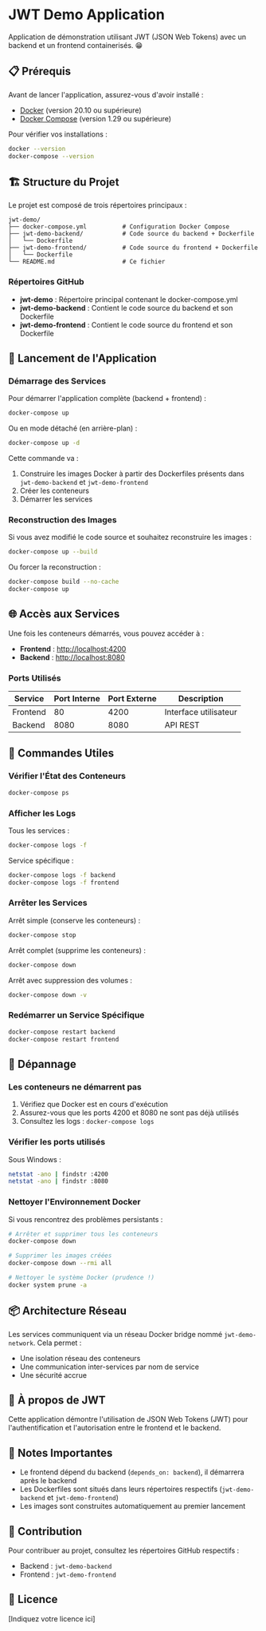 # JWT Demo Application

Application de démonstration utilisant JWT (JSON Web Tokens) avec un backend et un frontend containerisés.
😁

## 📋 Prérequis

Avant de lancer l'application, assurez-vous d'avoir installé :

- [Docker](https://docs.docker.com/get-docker/) (version 20.10 ou supérieure)
- [Docker Compose](https://docs.docker.com/compose/install/) (version 1.29 ou supérieure)

Pour vérifier vos installations :
```bash
docker --version
docker-compose --version
```

## 🏗️ Structure du Projet

Le projet est composé de trois répertoires principaux :

```
jwt-demo/
├── docker-compose.yml          # Configuration Docker Compose
├── jwt-demo-backend/           # Code source du backend + Dockerfile
│   └── Dockerfile
├── jwt-demo-frontend/          # Code source du frontend + Dockerfile
│   └── Dockerfile
└── README.md                   # Ce fichier
```

### Répertoires GitHub

- **jwt-demo** : Répertoire principal contenant le docker-compose.yml
- **jwt-demo-backend** : Contient le code source du backend et son Dockerfile
- **jwt-demo-frontend** : Contient le code source du frontend et son Dockerfile

## 🚀 Lancement de l'Application

### Démarrage des Services

Pour démarrer l'application complète (backend + frontend) :

```bash
docker-compose up
```

Ou en mode détaché (en arrière-plan) :

```bash
docker-compose up -d
```

Cette commande va :
1. Construire les images Docker à partir des Dockerfiles présents dans `jwt-demo-backend` et `jwt-demo-frontend`
2. Créer les conteneurs
3. Démarrer les services

### Reconstruction des Images

Si vous avez modifié le code source et souhaitez reconstruire les images :

```bash
docker-compose up --build
```

Ou forcer la reconstruction :

```bash
docker-compose build --no-cache
docker-compose up
```

## 🌐 Accès aux Services

Une fois les conteneurs démarrés, vous pouvez accéder à :

- **Frontend** : [http://localhost:4200](http://localhost:4200)
- **Backend** : [http://localhost:8080](http://localhost:8080)

### Ports Utilisés

| Service  | Port Interne | Port Externe | Description           |
|----------|--------------|--------------|----------------------|
| Frontend | 80           | 4200         | Interface utilisateur |
| Backend  | 8080         | 8080         | API REST              |

## 🔧 Commandes Utiles

### Vérifier l'État des Conteneurs

```bash
docker-compose ps
```

### Afficher les Logs

Tous les services :
```bash
docker-compose logs -f
```

Service spécifique :
```bash
docker-compose logs -f backend
docker-compose logs -f frontend
```

### Arrêter les Services

Arrêt simple (conserve les conteneurs) :
```bash
docker-compose stop
```

Arrêt complet (supprime les conteneurs) :
```bash
docker-compose down
```

Arrêt avec suppression des volumes :
```bash
docker-compose down -v
```

### Redémarrer un Service Spécifique

```bash
docker-compose restart backend
docker-compose restart frontend
```

## 🐛 Dépannage

### Les conteneurs ne démarrent pas

1. Vérifiez que Docker est en cours d'exécution
2. Assurez-vous que les ports 4200 et 8080 ne sont pas déjà utilisés
3. Consultez les logs : `docker-compose logs`

### Vérifier les ports utilisés

Sous Windows :
```bash
netstat -ano | findstr :4200
netstat -ano | findstr :8080
```

### Nettoyer l'Environnement Docker

Si vous rencontrez des problèmes persistants :

```bash
# Arrêter et supprimer tous les conteneurs
docker-compose down

# Supprimer les images créées
docker-compose down --rmi all

# Nettoyer le système Docker (prudence !)
docker system prune -a
```

## 📦 Architecture Réseau

Les services communiquent via un réseau Docker bridge nommé `jwt-demo-network`. Cela permet :
- Une isolation réseau des conteneurs
- Une communication inter-services par nom de service
- Une sécurité accrue

## 🔐 À propos de JWT

Cette application démontre l'utilisation de JSON Web Tokens (JWT) pour l'authentification et l'autorisation entre le frontend et le backend.

## 📝 Notes Importantes

- Le frontend dépend du backend (`depends_on: backend`), il démarrera après le backend
- Les Dockerfiles sont situés dans leurs répertoires respectifs (`jwt-demo-backend` et `jwt-demo-frontend`)
- Les images sont construites automatiquement au premier lancement

## 🤝 Contribution

Pour contribuer au projet, consultez les répertoires GitHub respectifs :
- Backend : `jwt-demo-backend`
- Frontend : `jwt-demo-frontend`

## 📄 Licence

[Indiquez votre licence ici]
